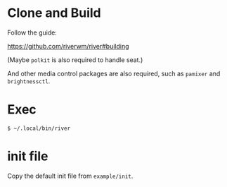 # Clone and Build

Follow the guide:

https://github.com/riverwm/river#building

(Maybe `polkit` is also required to handle seat.)

And other media control packages are also required, such as `pamixer` and `brightnessctl`.

# Exec

```
$ ~/.local/bin/river
```

# init file

Copy the default init file from `example/init`.
